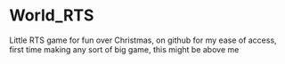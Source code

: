 World_RTS
=========

Little RTS game for fun over Christmas, on github for my ease of access, first time making any sort of big game, this might be above me
